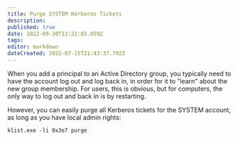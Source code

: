 ```yaml
---
title: Purge SYSTEM Kerberos Tickets
description: 
published: true
date: 2022-09-30T12:22:03.059Z
tags: 
editor: markdown
dateCreated: 2022-07-15T21:43:37.792Z
---
```


When you add a principal to an Active Directory group, you typically need to have the account log out and log back in, in order for it to "learn" about the new group membership. For users, this is obvious, but for computers, the only way to log out and back in is by restarting.

However, you can easily purge all Kerberos tickets for the SYSTEM account, as long as you have local admin rights:

```
klist.exe -li 0x3e7 purge
```
